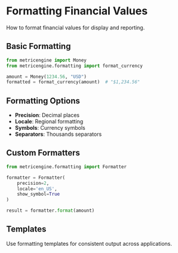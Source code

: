 # Formatting Financial Values

How to format financial values for display and reporting.

## Basic Formatting

```python
from metricengine import Money
from metricengine.formatting import format_currency

amount = Money(1234.56, "USD")
formatted = format_currency(amount)  # "$1,234.56"
```

## Formatting Options

- **Precision**: Decimal places
- **Locale**: Regional formatting
- **Symbols**: Currency symbols
- **Separators**: Thousands separators

## Custom Formatters

```python
from metricengine.formatting import Formatter

formatter = Formatter(
    precision=2,
    locale='en_US',
    show_symbol=True
)

result = formatter.format(amount)
```

## Templates

Use formatting templates for consistent output across applications.
